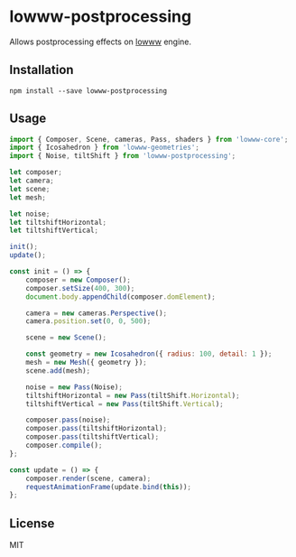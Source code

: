 # lowww-postprocessing
Allows postprocessing effects on [lowww](https://github.com/andrevenancio/lowww) engine.

## Installation
`npm install --save lowww-postprocessing`


## Usage
```javascript
import { Composer, Scene, cameras, Pass, shaders } from 'lowww-core';
import { Icosahedron } from 'lowww-geometries';
import { Noise, tiltShift } from 'lowww-postprocessing';

let composer;
let camera;
let scene;
let mesh;

let noise;
let tiltshiftHorizontal;
let tiltshiftVertical;

init();
update();

const init = () => {
    composer = new Composer();
    composer.setSize(400, 300);
    document.body.appendChild(composer.domElement);

    camera = new cameras.Perspective();
    camera.position.set(0, 0, 500);

    scene = new Scene();

    const geometry = new Icosahedron({ radius: 100, detail: 1 });
    mesh = new Mesh({ geometry });
    scene.add(mesh);

    noise = new Pass(Noise);
    tiltshiftHorizontal = new Pass(tiltShift.Horizontal);
    tiltshiftVertical = new Pass(tiltShift.Vertical);

    composer.pass(noise);
    composer.pass(tiltshiftHorizontal);
    composer.pass(tiltshiftVertical);
    composer.compile();
};

const update = () => {
    composer.render(scene, camera);
    requestAnimationFrame(update.bind(this));
};
```


## License
MIT
